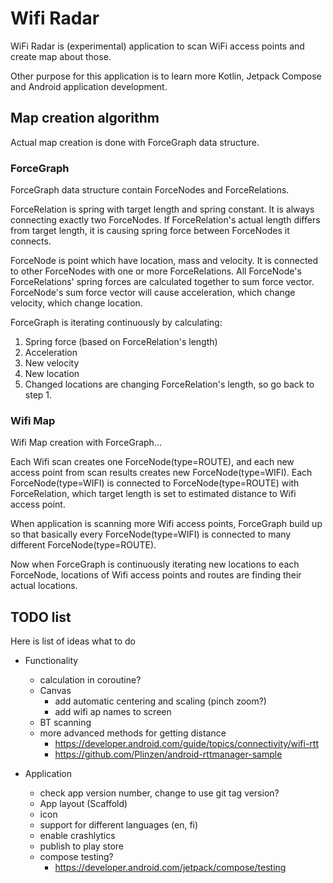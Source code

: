 # Wifi Radar

WiFi Radar is (experimental) application to scan WiFi access points and create map about those.

Other purpose for this application is to learn more Kotlin, Jetpack Compose and Android application development.

## Map creation algorithm

Actual map creation is done with ForceGraph data structure.

### ForceGraph

ForceGraph data structure contain ForceNodes and ForceRelations.

ForceRelation is spring with target length and spring constant. It is always connecting exactly two ForceNodes.
If ForceRelation's actual length differs from target length, it is causing spring force between ForceNodes it connects.

ForceNode is point which have location, mass and velocity. It is connected to other ForceNodes with one or more ForceRelations.
All ForceNode's ForceRelations' spring forces are calculated together to sum force vector.
ForceNode's sum force vector will cause acceleration, which change velocity, which change location.

ForceGraph is iterating continuously by calculating:
1. Spring force (based on ForceRelation's length)
2. Acceleration
3. New velocity
4. New location
5. Changed locations are changing ForceRelation's length, so go back to step 1.

### Wifi Map

Wifi Map creation with ForceGraph...

Each Wifi scan creates one ForceNode(type=ROUTE), and each new access point from scan results creates new ForceNode(type=WIFI).
Each ForceNode(type=WIFI) is connected to ForceNode(type=ROUTE) with ForceRelation, which target length is set to estimated distance to Wifi access point.

When application is scanning more Wifi access points, ForceGraph build up so that basically every ForceNode(type=WIFI) is connected to many different ForceNode(type=ROUTE).

Now when ForceGraph is continuously iterating new locations to each ForceNode, locations of Wifi access points and routes are finding their actual locations.

## TODO list

Here is list of ideas what to do

- Functionality
  - calculation in coroutine?
  - Canvas
    - add automatic centering and scaling (pinch zoom?)
    - add wifi ap names to screen
  - BT scanning
  - more advanced methods for getting distance
    - https://developer.android.com/guide/topics/connectivity/wifi-rtt
    - https://github.com/Plinzen/android-rttmanager-sample

- Application
  - check app version number, change to use git tag version?
  - App layout (Scaffold)
  - icon
  - support for different languages (en, fi)
  - enable crashlytics
  - publish to play store
  - compose testing?
    - https://developer.android.com/jetpack/compose/testing
